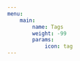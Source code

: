 ```yaml
---
menu:
    main:
        name: Tags
        weight: -99
        params:
            icon: tag
---
```



